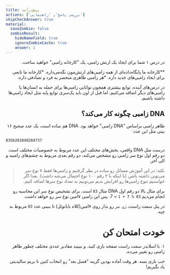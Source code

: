 ```yaml
---
title: پیش‌درآمد
actions: ['بررسی پاسخ', 'راهنمایی']
skipCheckAnswer: true
material:
  saveZombie: false
  zombieResult:
    hideNameField: true
    ignoreZombieCache: true
    answer: 1
---
```

<div dir="rtl">

در درس ۱ شما برای ایجاد یک ارتش زامبی، یک "کارخانه زامبی" خواهید ساخت.

**کارخانه ما پایگاه‌داده‌ای از همه زامبی‌های ارتش‌مون نگه‌می‌داره.
*کارخانه ما تابعی برای ایجاد زامبی‌های جدید داره.
*هر زامبی ظاهری منحصر به فرد و تصادفی داره.

در درس‌های آینده، توابع بیشتری همچون توانایی زامبی‌ها برای حمله به انسان‌ها یا زامبی‌های دیگر اضافه ‌می‌کنیم. اما قبل از اون باید یک‌سری توابع پایه مثل ایجاد زامبی‌ها داشته باشیم.

## DNA زامبی چگونه کار می‌کند؟

ظاهر زامبی براساس "DNA زامبی" خواهد بود. DNA هم ساده است، یک عدد صحیح ۱۶ بیتی مثل این عدد:

</div>

```
8356281049284737
```
<div dir="rtl">


درست مثل DNA واقعی، بخش‌های مختلف این عدد مربوط به خصوصیات مختلف است. دو رقم اول نوع سر زامبی رو مشخص می‌کنه، دو رقم بعدی مربوط به چشم‌های زامبیه و الی آخر.

> نکته: در این آموزش مسائل رو ساده در نظر گرفتیم و زامبی‌ها فقط ۷ نوع سر می‌تونن داشته باشن (با اینکه با ۲ رقم ۱۰۰ نوع احتمال می‌شه داشت). بعدا اگر خواستیم تنوع زامبی‌ها رو افزایش بدیم می‌تونیم به تعداد نوع سرها اضافه کنیم.

برای مثال بالا دو رقم اول DNA مثال `83` است. برای تشخیص نوع سر این محاسبه رو انجام می‌دیم  `83 % 7 + 1` = 7. پس این زامبی ۷‌امین نوع سر رو خواهد داشت.

در پنل سمت راست، `ژن سر`  رو بذار روی ۷‌امین(کلاه بابانوئل) تا ببینی عدد `83` مربوط به چیه.

# خودت امتحان کن

۱. با اسلایدر سمت راست صفحه بازی کنید. و ببینید مقادیر عددی مختلف چطور ظاهر زامبی رو تغییر می‌ده.

خب بازی بسه. هر وقت آماده بودین گزینه "فصل بعد" رو انتخاب کنین تا بریم سالیدیتی یاد بگیریم!

</div>
